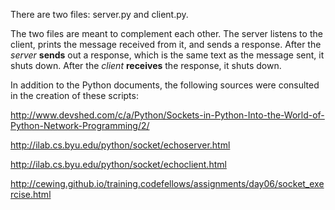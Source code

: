 There are two files: server.py and client.py.

The two files are meant to complement each other. The server listens to the client, prints the message received from it, and sends a response.
After the _server_ **sends** out a response, which is the same text as the message sent, it shuts down.
After the _client_ **receives** the response, it shuts down.

In addition to the Python documents, the following sources were consulted in the creation of these scripts:

http://www.devshed.com/c/a/Python/Sockets-in-Python-Into-the-World-of-Python-Network-Programming/2/

http://ilab.cs.byu.edu/python/socket/echoserver.html

http://ilab.cs.byu.edu/python/socket/echoclient.html

http://cewing.github.io/training.codefellows/assignments/day06/socket_exercise.html